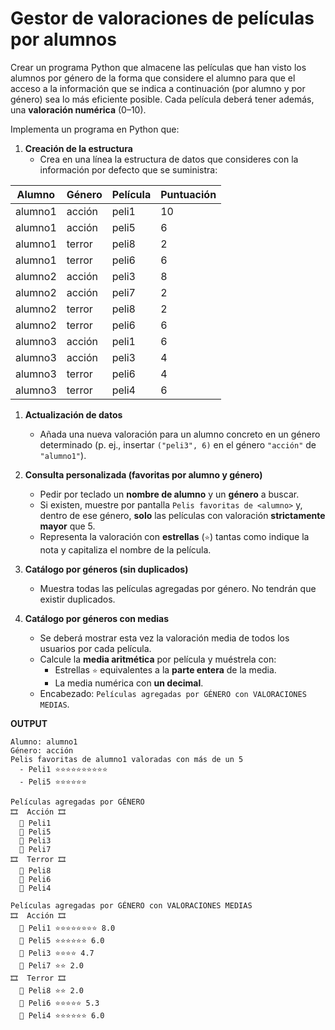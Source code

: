 # Gestor de valoraciones de películas por alumnos

Crear un programa Python que almacene las películas que han visto los alumnos por género de la forma que considere el alumno para que el acceso a la información que se indica a continuación (por alumno y por género) sea lo más eficiente posible. Cada película deberá tener además, una **valoración numérica** (0–10). 

Implementa un programa en Python que:

1. **Creación de la estructura**
    * Crea en una línea la estructura de datos que consideres con la información por defecto que se suministra:

| Alumno  | Género | Película | Puntuación |
| ------- | ------ | -------- | ---------- |
| alumno1 | acción | peli1    | 10         |
| alumno1 | acción | peli5    | 6          |
| alumno1 | terror | peli8    | 2          |
| alumno1 | terror | peli6    | 6          |
| alumno2 | acción | peli3    | 8          |
| alumno2 | acción | peli7    | 2          |
| alumno2 | terror | peli8    | 2          |
| alumno2 | terror | peli6    | 6          |
| alumno3 | acción | peli1    | 6          |
| alumno3 | acción | peli3    | 4          |
| alumno3 | terror | peli6    | 4          |
| alumno3 | terror | peli4    | 6          |


1. **Actualización de datos**
   * Añada una nueva valoración para un alumno concreto en un género determinado (p. ej., insertar `("peli3", 6)` en el género `"acción"` de `"alumno1"`).

2. **Consulta personalizada (favoritas por alumno y género)**
   * Pedir por teclado un **nombre de alumno** y un **género** a buscar.
   * Si existen, muestre por pantalla `Pelis favoritas de <alumno>` y, dentro de ese género, **solo** las películas con valoración **strictamente mayor** que 5.
   * Representa la valoración con **estrellas** (`⭐`) tantas como indique la nota y capitaliza el nombre de la película.
3. **Catálogo por géneros (sin duplicados)**
   * Muestra todas las películas agregadas por género. No tendrán que existir duplicados.
4. **Catálogo por géneros con medias**
   * Se deberá mostrar esta vez la valoración media de todos los usuarios por cada película.
   * Calcule la **media aritmética** por película y muéstrela con:
     * Estrellas `⭐` equivalentes a la **parte entera** de la media.
     * La media numérica con **un decimal**.
   * Encabezado: `Películas agregadas por GÉNERO con VALORACIONES MEDIAS`.

**OUTPUT**
```
Alumno: alumno1
Género: acción
Pelis favoritas de alumno1 valoradas con más de un 5
  - Peli1 ⭐⭐⭐⭐⭐⭐⭐⭐⭐⭐
  - Peli5 ⭐⭐⭐⭐⭐⭐

Películas agregadas por GÉNERO
🎞️  Acción 🎞️
  🎥 Peli1
  🎥 Peli5
  🎥 Peli3
  🎥 Peli7
🎞️  Terror 🎞️
  🎥 Peli8
  🎥 Peli6
  🎥 Peli4

Películas agregadas por GÉNERO con VALORACIONES MEDIAS
🎞️  Acción 🎞️
  🎥 Peli1 ⭐⭐⭐⭐⭐⭐⭐⭐ 8.0
  🎥 Peli5 ⭐⭐⭐⭐⭐⭐ 6.0
  🎥 Peli3 ⭐⭐⭐⭐ 4.7
  🎥 Peli7 ⭐⭐ 2.0
🎞️  Terror 🎞️
  🎥 Peli8 ⭐⭐ 2.0
  🎥 Peli6 ⭐⭐⭐⭐⭐ 5.3
  🎥 Peli4 ⭐⭐⭐⭐⭐⭐ 6.0
```
